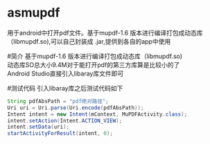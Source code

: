 # asmupdf
用于android中打开pdf文件。基于mupdf-1.6 版本进行编译打包成动态库（libmupdf.so),可以自己封装成 .jar,提供到各自的app中使用

#简介
基于mupdf-1.6 版本进行编译打包成动态库（libmupdf.so)<br>
动态库SO总大小9.4M对于能打开pdf的第三方库算是比较小的了<br>
Android Studio直接引入libaray库文件即可

#测试代码
引入libaray库之后测试代码如下
```Java
String pdfAbsPath = "pdf绝对路径";
Uri uri = Uri.parse(Uri.encode(pdfAbsPath));
Intent intent = new Intent(mContext, MuPDFActivity.class);
intent.setAction(Intent.ACTION_VIEW);
intent.setData(uri);
startActivityForResult(intent, 0);
```

